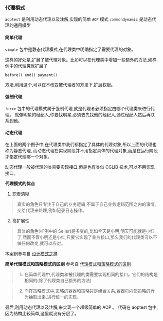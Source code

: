 ### 代理模式

`aoptest` 是利用动态代理以及注解,实现的简单 `AOP` 模式
`commondynamic` 是动态代理的通用模型

#### 简单代理
`simple` 包中是静态代理模式,在代理类中明确指定了需要代理的对象。

这样的好处是,扩展了被代理对象。比如可以在代理类中增加一些额外的方法,如样例中的代理类就扩展了

`before() end() payment()`

方法,利用这个,可以在不改变被代理者的方法下,扩展权限。

#### 强制代理
`force` 包中的代理模式属于强制代理,就是代理者必须指定由哪个代理类来进行代理。
就像明星的经纪人,你要找明星,必须去先找他的经纪人,通过经纪人然后再联系到他。

#### 动态代理
在上面的两个例子中,在代理类中我们都指定了具体的代理对象,所以上面的代理也称为静态代理,
而动态代理在实现阶段并不用指定具体的代理对象,而是在运行阶段才指定代理哪一个对象。

动态代理一般被代理的类需要实现接口,但是也有类似 CGLIB 技术,可以不用实现接口。

**代理模式的优点**

1. 职责清晰
 >真实的角色只专注于自己的业务逻辑,不属于自己业务逻辑范围之内的事情,交给代理来处理,例如记录日志操作。

2. 高扩展性
 >具体的角色(样例中的 Seller)是多变的,比如今天是小明,明天可能就是小红了,然而不管小明还是小红,只要它实现了业务接口,那么我们的代理类可以不做任何改变,就可以应对。

本案例参考自 [设计模式之禅](https://www.amazon.cn/dp/B00BTCMI5S/ref=sr_1_1?ie=UTF8&qid=1484032911&sr=8-1&keywords=设计模式之禅)

**简单代理模式和策略模式的区别** 参考自 [代理模式和策略模式的区别  ](http://blog.163.com/liangming_08/blog/static/11365676320128200513777/)

> 1. 在简单代理中,代理类和被代理的类需要实现相同的接口。它们的结构是相同的(除了代理类自己额外的方法)

> 2. 而在策略模式中,策略的容器和策略只是组合关系,容器将内部策略的行为抽取出来,进行统一的实现。

最后,利用动态代理以及注解,来实现一个超级简单的 AOP 。
代码在 aoptest 包中,因为结构比较简单,这里就没有分层了。